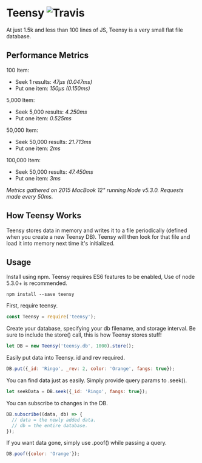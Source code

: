 # Teensy ![Travis](https://travis-ci.org/wski/teensy.svg)

At just 1.5k and less than 100 lines of JS, Teensy is a very small flat file database.

## Performance Metrics

100 Item:

- Seek 1 results: *47μs (0.047ms)*
- Put one item: *150μs (0.150ms)*

5,000 Item:

- Seek 5,000 results: *4.250ms*
- Put one item: *0.525ms*

50,000 Item:

- Seek 50,000 results: *21.713ms*
- Put one item: *2ms*

100,000 Item:

- Seek 50,000 results: *47.450ms*
- Put one item: *3ms*

*Metrics gathered on 2015 MacBook 12" running Node v5.3.0. Requests made every 50ms.*

## How Teensy Works

Teensy stores data in memory and writes it to a file periodically (defined when
 you create a new Teensy DB). Teensy will then look for that file and load it
into memory next time it's initialized.

## Usage

Install using npm. Teensy requires ES6 features to be enabled, Use of node
5.3.0+ is recommended.
```
npm install --save teensy
```

First, require teensy.
```javascript
const Teensy = require('teensy');
```

Create your database, specifying your db filename, and storage interval.
Be sure to include the store() call, this is how Teensy stores stuff!

```javascript
let DB = new Teensy('teensy.db', 1000).store();
```

Easily put data into Teensy. id and rev required.
```javascript
DB.put({_id: 'Ringo', _rev: 2, color: 'Orange', fangs: true});
```

You can find data just as easily. Simply provide query params to .seek().
```javascript
let seekData = DB.seek({_id: 'Ringo', fangs: true});
```

You can subscribe to changes in the DB.
```javascript
DB.subscribe((data, db) => {
  // data = the newly added data.
  // db = the entire database.
});
```

If you want data gone, simply use .poof() while passing a query.
```javascript
DB.poof({color: 'Orange'});
```
